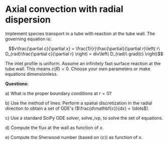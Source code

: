 # Axial convection with radial dispersion

Implement species transport in a tube with reaction at the tube wall.
The governing equation is:

$$v\frac{\partial c}{\partial x} = \frac{1}{r}\frac{\partial}{\partial r}\left( r\ D_{rad}\frac{\partial c}{\partial r} \right) = div\left( D_{rad}\ grad(c) \right)$$

The inlet profile is uniform. Assume an infinitely fast surface reaction
at the tube wall. This means $c(R) = 0$. Choose your own parameters or
make equations dimensionless.

**Questions:**

a)  What is the proper boundary conditions at $r = 0$?

b)  Use the method of lines: Perform a spatial discretization in the
    radial direction to obtain a set of ODE's
    ($\frac{d\mathbf{c}}{dx} = \ldots$).

c)  Use a standard SciPy ODE solver, solve_ivp, to solve the set of
    equations.

d)  Compute the flux at the wall as function of $x$.

e)  Compute the Sherwood number (based on
    $\left\langle c \right\rangle$) as function of $x$.
